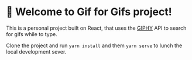# 🚀 Welcome to Gif for Gifs project!

This is a personal project built on React, that uses the [GIPHY](https://giphy.com/) API to search for gifs while to type.

Clone the project and run `yarn install` and them `yarn serve` to lunch the local development sever.
